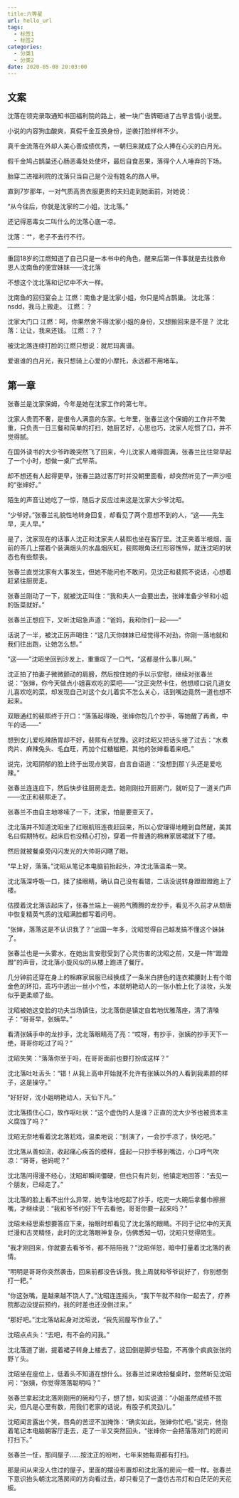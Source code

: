 ```yaml
---
title:六等星
url: hello_url
tags:
  - 标签1
  - 标签2
categories:
  - 分类1
  - 分类2
date: 2020-05-08 20:03:00
---
```


## 文案
沈落在领完录取通知书回福利院的路上，被一块广告牌砸进了古早言情小说里。

小说的内容狗血酸爽，真假千金互换身份，逆袭打脸样样不少。

真千金流落在外却人美心善成绩优秀，一朝归来就成了众人捧在心尖的白月光。

假千金鸠占鹊巢还心肠恶毒处处使坏，最后自食恶果，落得个人人唾弃的下场。

胎穿二进福利院的沈落只当自己是个没有姓名的路人甲。

直到7岁那年，一对气质高贵衣服更贵的夫妇走到她面前，对她说：

“从今往后，你就是沈家的二小姐，沈北落。”

还记得恶毒女二叫什么的沈落心底一凉。

沈落：艹，老子不去行不行。

----------

重回18岁的江燃知道了自己只是一本书中的角色，醒来后第一件事就是去找救命恩人沈南鱼的便宜妹妹——沈北落

不想这个沈北落和记忆中不大一样。

沈南鱼的回归宴会上
江燃：南鱼才是沈家小姐，你只是鸠占鹊巢。
沈北落：nsdd，我马上搬走。
江燃：？

沈家大门口
江燃：呵，你果然舍不得沈家小姐的身份，又想搬回来是不是？
沈北落：让让，我来还钱。
江燃：？？

被沈北落连续打脸的江燃只想说：就尼玛离谱。

爱谁谁的白月光，我只想骑上心爱的小摩托，永远都不用堵车。


## 第一章 

张春兰是沈家保姆，今年是她在沈家工作的第七年。

沈家人贵而不奢，是很令人满意的东家。七年里，张春兰这个保姆的工作并不繁重，只负责一日三餐和简单的打扫，她厨艺好，心思也巧，沈家人吃惯了口，并不觉得腻。

在国外读书的大少爷昨晚突然飞了回来，今儿沈家人难得圆满，张春兰比往常早起了一个小时，想做一桌广式早茶。

却不想还有人起得更早，张春兰路过客厅时并没朝里面看，却突然听见了一声沙哑的“张婶好。”

陌生的声音让她吃了一惊，随后才反应过来这是沈家大少爷沈昭。

“少爷好。”张春兰礼貌性地转身回复，却看见了两个意想不到的人，“这——先生早，夫人早。”

是了，沈家现在的话事人沈正和沈家夫人裴熙也坐在客厅里。沈正夹着半根烟，面前的茶几上摆着个装满烟头的水晶烟灰缸，裴熙眼角泛红形容憔悴，就连沈昭的状态也有些颓丧。

张春兰直觉沈家有大事发生，但她不能问也不敢问，见沈正和裴熙不说话，心想着赶紧往厨房走。

张春兰刚动了一下，就被沈正叫住：“我和夫人一会要出去，张婶准备少爷和小姐的饭菜就好。”

张春兰正想应下，又听沈昭急声道：“爸妈，我和你们一起——“

话说了一半，被沈正厉声喝住：“这几天你妹妹已经觉得不对劲，你刚一落地就和我们往出跑，让她怎么想。”

“这——”沈昭坐回到沙发上，重重叹了一口气，“这都是什么事儿啊。”

沈正拍了拍妻子微微颤动的肩膀，然后按住她的手以示安慰，继续对张春兰说：“张婶，你今天做点小姐喜欢吃的菜吧——”沈正突然卡住，他想顺口说几道女儿喜欢吃的菜，却发现自己对这个女儿着实不怎么关心，话到嘴边竟然一道也想不起来。

双眼通红的裴熙终于开口：“落落起得晚，张婶你包几个抄手，等她醒了再煮，中午的话——”

想到女儿爱吃辣肠胃却不好，裴熙有点犹豫。这时沈昭又把话头接了过去：“水煮肉片、麻辣兔头、毛血旺，再加个红糖糍粑，其他的张婶看着来吧。”

说完，沈昭阴郁的脸上终于出现点笑容，自言自语道：“没想到那丫头还是爱吃辣。”

张春兰连连应下，然后快步往厨房走去。她刚刚拉开厨房门，就听见了一道关门声——沈正和裴熙走了。

张春兰不由自主地哆嗦了一下，沈家，怕是要变天了。


沈北落并不知道沈昭坐了红眼航班连夜赶回来，所以心安理得地睡到自然醒，美其名曰假期特权。起床后也没精心打扮，穿着一件普通的棉麻家居裙就下了楼。

然后就被餐桌旁闪闪发光的大帅哥闪瞎了眼。

“早上好，落落。”沈昭从笔记本电脑前抬起头，冲沈北落温柔一笑。

沈北落深呼吸一口，揉了揉眼睛，确认自己没有看错，二话没说转身蹬蹬蹬跑上了楼。

估摸着沈北落该起床了，张春兰端上一碗热气腾腾的龙抄手，看见不久前才从颓唐中恢复精英气质的沈昭满脸都写着问号。

“张婶，落落这是不认识我了？”出国一年多，沈昭觉得自己越发搞不懂这个妹妹了。

张春兰也是一头雾水，在她出言安慰受到了心灵伤害的沈昭之前，又是一阵“蹬蹬蹬”的声音，沈北落小旋风似的从楼上跑进了餐厅。

几分钟前还穿在身上的棉麻家居服已经换成了一条米白拼色的连衣裙腰封上有个暗金色的环扣，乖巧中透出一丝小个性，本就明艳动人的一张小脸上化了淡妆，头发似乎更柔顺了些。

沈昭被她这变脸的功夫当场镇住，沈北落倒是镇定自若地优雅落座，清了清嗓子：“哥哥早，张姨早。”

看清张姨手中的龙抄手，沈北落眼睛亮了亮：“哎呀，有抄手，张姨的抄手天下一绝，哥哥你吃过了吗？”

沈昭失笑：“落落你至于吗，在哥哥面前也要打扮成这样？”

沈北落吐吐舌头：“错！从我上高中开始就不允许有张姨以外的人看到我素颜的样子，这是操守。”

“好好好，沈小姐明艳动人，天仙下凡。”

沈北落捂住心口，故作呕吐状：“这个虚伪的人是谁？正直的沈大少爷也被资本主义腐蚀了吗？”

沈昭无奈地看着沈北落尬戏，温柔地说：“别演了，一会抄手凉了，快吃吧。”

沈北落从善如流，收起痛心疾首的模样，盛起一只抄手移到嘴边，小口呼气吹凉：“哥哥，爸妈呢？”

沈北落问得漫不经心，沈昭却瞬间僵硬，但也只有片刻，他镇定地回答：“去见一个朋友，已经走了。”

沈北落的脸上看不出什么异常，她专注地吃起了抄手，吃完一大碗后拿餐巾擦擦嘴，才继续说：“我和爷爷约好下午去看他，哥哥你要一起来吗？”

沈昭未经思索想要答应下来，抬眼时却看见了沈北落的眼睛。不同于记忆中的天真烂漫和古灵精怪，此时的沈北落眼神复杂，仿佛悉知一切，沈昭只觉得陌生。

“我才刚回来，你就要去看爷爷，都不陪陪我？”沈昭佯怒，暗中打量着沈北落的表情。

“明明是哥哥你突然袭击，回来前都没告诉我。我上周就和爷爷说好了，你别想倒打一耙。”

“你这张嘴，是越来越不饶人了。”沈昭连连摇头，“我下午就不和你一起去了，疗养院那边没提前预约，我的时差也还没倒过来。”

“那好吧。”沈北落站起身对沈昭说，“我先回屋写作业了。”

沈昭点点头：“去吧，有不会的问我。”

沈北落道了谢，提着裙子转身上楼去了，这回倒是脚步轻盈，不再像个疯疯张张的野丫头。

沈昭坐在座位上，低着头不知道在想什么。张春兰过来收拾餐桌时，忽然听见沈昭问：“张姨，你觉得落落聪明吗？”

张春兰拿起沈北落刚刚用的碗和勺子，想了想，如实说道：“小姐虽然成绩不拔尖，但凡是心里有数，用我们老家的话说，有股子机灵劲儿。”

沈昭闻言露出个笑，唇角的苦涩不加掩饰：“确实如此，张婶你忙吧。”说完，他抱着笔记本电脑朝客厅走去，走了一半又突然回头，“张婶你一会把落落对门的房间打扫下。”

张春兰一怔，那间屋子……按沈正的吩咐，七年来她每周都有打扫。

那是间从来没人住过的屋子，里面的摆设布置却和沈北落的房间一模一样。张春兰下意识抬头朝沈北落房间的方向看过去，却只看见了一盏仿古吊灯和白茫茫的天花板。
